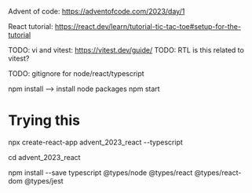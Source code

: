 Advent of code: https://adventofcode.com/2023/day/1

React tutorial: https://react.dev/learn/tutorial-tic-tac-toe#setup-for-the-tutorial

TODO: vi and vitest: https://vitest.dev/guide/
TODO: RTL is this related to vitest?

TODO: gitignore for node/react/typescript

npm install --> install node packages
npm start

# Trying this
npx create-react-app advent_2023_react --typescript

cd advent_2023_react

npm install --save typescript @types/node @types/react @types/react-dom @types/jest

